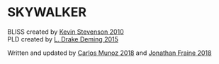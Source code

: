 # SKYWALKER
BLISS created by [Kevin Stevenson 2010](https://github.com/kevin218/)  
PLD created by [L. Drake Deming 2015](http://iopscience.iop.org/article/10.1088/0004-637X/805/2/132/meta)

Written and updated by [Carlos Munoz 2018](https://github.com/munozcar) and [Jonathan Fraine 2018](https://github.com/exowanderer)  
